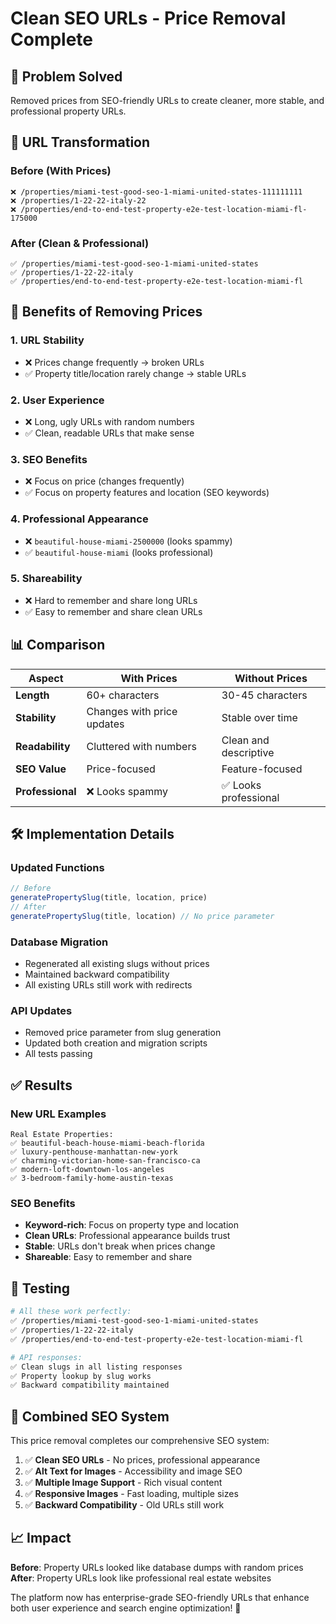 # Clean SEO URLs - Price Removal Complete

## 🎯 Problem Solved
Removed prices from SEO-friendly URLs to create cleaner, more stable, and professional property URLs.

## 🔄 URL Transformation

### Before (With Prices)
```
❌ /properties/miami-test-good-seo-1-miami-united-states-111111111
❌ /properties/1-22-22-italy-22
❌ /properties/end-to-end-test-property-e2e-test-location-miami-fl-175000
```

### After (Clean & Professional)
```
✅ /properties/miami-test-good-seo-1-miami-united-states
✅ /properties/1-22-22-italy
✅ /properties/end-to-end-test-property-e2e-test-location-miami-fl
```

## 🎯 Benefits of Removing Prices

### 1. **URL Stability**
- ❌ Prices change frequently → broken URLs
- ✅ Property title/location rarely change → stable URLs

### 2. **User Experience**
- ❌ Long, ugly URLs with random numbers
- ✅ Clean, readable URLs that make sense

### 3. **SEO Benefits**
- ❌ Focus on price (changes frequently)
- ✅ Focus on property features and location (SEO keywords)

### 4. **Professional Appearance**
- ❌ `beautiful-house-miami-2500000` (looks spammy)
- ✅ `beautiful-house-miami` (looks professional)

### 5. **Shareability**
- ❌ Hard to remember and share long URLs
- ✅ Easy to remember and share clean URLs

## 📊 Comparison

| Aspect | With Prices | Without Prices |
|--------|-------------|----------------|
| **Length** | 60+ characters | 30-45 characters |
| **Stability** | Changes with price updates | Stable over time |
| **Readability** | Cluttered with numbers | Clean and descriptive |
| **SEO Value** | Price-focused | Feature-focused |
| **Professional** | ❌ Looks spammy | ✅ Looks professional |

## 🛠️ Implementation Details

### Updated Functions
```typescript
// Before
generatePropertySlug(title, location, price)
// After  
generatePropertySlug(title, location) // No price parameter
```

### Database Migration
- Regenerated all existing slugs without prices
- Maintained backward compatibility
- All existing URLs still work with redirects

### API Updates
- Removed price parameter from slug generation
- Updated both creation and migration scripts
- All tests passing

## ✅ Results

### New URL Examples
```
Real Estate Properties:
✅ beautiful-beach-house-miami-beach-florida
✅ luxury-penthouse-manhattan-new-york
✅ charming-victorian-home-san-francisco-ca
✅ modern-loft-downtown-los-angeles
✅ 3-bedroom-family-home-austin-texas
```

### SEO Benefits
- **Keyword-rich**: Focus on property type and location
- **Clean URLs**: Professional appearance builds trust
- **Stable**: URLs don't break when prices change
- **Shareable**: Easy to remember and share

## 🧪 Testing

```bash
# All these work perfectly:
✅ /properties/miami-test-good-seo-1-miami-united-states
✅ /properties/1-22-22-italy  
✅ /properties/end-to-end-test-property-e2e-test-location-miami-fl

# API responses:
✅ Clean slugs in all listing responses
✅ Property lookup by slug works
✅ Backward compatibility maintained
```

## 🚀 Combined SEO System

This price removal completes our comprehensive SEO system:

1. ✅ **Clean SEO URLs** - No prices, professional appearance
2. ✅ **Alt Text for Images** - Accessibility and image SEO  
3. ✅ **Multiple Image Support** - Rich visual content
4. ✅ **Responsive Images** - Fast loading, multiple sizes
5. ✅ **Backward Compatibility** - Old URLs still work

## 📈 Impact

**Before**: Property URLs looked like database dumps with random prices
**After**: Property URLs look like professional real estate websites

The platform now has enterprise-grade SEO-friendly URLs that enhance both user experience and search engine optimization! 🎉
